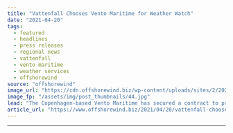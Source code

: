 ```yaml
---
title: "Vattenfall Chooses Vento Maritime for Weather Watch"
date: "2021-04-20"
tags: 
  - featured
  - headlines
  - press releases
  - regional news
  - vattenfall
  - vento maritime
  - weather services
  - offshorewind
source: "offshorewind"
image_url: "https://cdn.offshorewind.biz/wp-content/uploads/sites/2/2021/04/20132504/Vattenfall-Appoints-Vento-Maritime-for-Weather-Watch.jpg"
image_fp: "/assets/img/post_thumbnails/44.jpg"
lead: "The Copenhagen-based Vento Maritime has secured a contract to provide weather services for Vattenfall&#8217;s"
article_url: "https://www.offshorewind.biz/2021/04/20/vattenfall-chooses-vento-maritime-for-weather-watch/"
---
```


---
